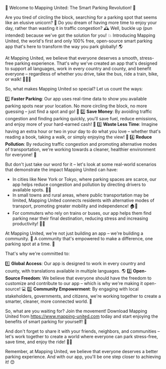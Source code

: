 🚀 Welcome to Mapping United: The Smart Parking Revolution! 🎉

Are you tired of circling the block, searching for a parking spot that seems like an elusive unicorn? 🦄 Do you dream of having more time to enjoy your day, rather than wasting it in traffic congestion? 🕰️ Well, buckle up (pun intended) because we've got the solution for you! 💥 Introducing Mapping United, the world's first and only 100% free, open-source smart parking app that's here to transform the way you park globally! 🌎

At Mapping United, we believe that everyone deserves a smooth, stress-free parking experience. That's why we've created an app that's designed to support all languages, work in every country and county, and benefit everyone – regardless of whether you drive, take the bus, ride a train, bike, or walk! 🚂🚌💨

So, what makes Mapping United so special? Let us count the ways:

1️⃣ **Faster Parking**: Our app uses real-time data to show you available parking spots near your location. No more circling the block, no more guessing – just find a spot and go! 📍
2️⃣ **Save Money**: By avoiding traffic congestion and finding parking quickly, you'll save fuel, reduce emissions, and enjoy more of your hard-earned cash! 💸
3️⃣ **Waste Less Time**: Imagine having an extra hour or two in your day to do what you love – whether that's reading a book, taking a walk, or simply enjoying the view! 📖
4️⃣ **Reduce Pollution**: By reducing traffic congestion and promoting alternative modes of transportation, we're working towards a cleaner, healthier environment for everyone! 🌿

But don't just take our word for it – let's look at some real-world scenarios that demonstrate the impact Mapping United can have:

* In cities like New York or Tokyo, where parking spaces are scarce, our app helps reduce congestion and pollution by directing drivers to available spots. 🗽️🗼️
* In small towns and rural areas, where public transportation may be limited, Mapping United connects residents with alternative modes of transport, promoting greater mobility and independence! 🏠💺
* For commuters who rely on trains or buses, our app helps them find parking near their final destination, reducing stress and increasing productivity! 🚂🚌

At Mapping United, we're not just building an app – we're building a community. 💪 A community that's empowered to make a difference, one parking spot at a time. 🌈

That's why we're committed to:

1️⃣ **Global Access**: Our app is designed to work in every country and county, with translations available in multiple languages. 🌎
2️⃣ **Open-Source Freedom**: We believe that everyone should have the freedom to customize and contribute to our app – which is why we're making it open-source! 💻
3️⃣ **Community Empowerment**: By engaging with local stakeholders, governments, and citizens, we're working together to create a smarter, cleaner, more connected world. 🌟

So, what are you waiting for? Join the movement! Download Mapping United from https://www.mapping-united.com today and start enjoying the benefits of smart parking for yourself! 📲

And don't forget to share it with your friends, neighbors, and communities – let's work together to create a world where everyone can park stress-free, save time, and enjoy the ride! 🚗🌟

Remember, at Mapping United, we believe that everyone deserves a better parking experience. And with our app, you'll be one step closer to achieving it! 😊